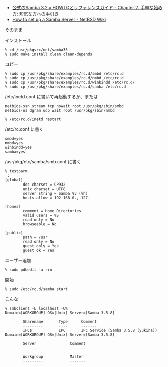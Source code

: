 * [公式のSamba 3.2.x HOWTOとリファレンスガイド - Chapter&#160;2.&#160;手軽な始め方: 短気な方への手引き](http://www.samba.gr.jp/project/translation/Samba3-HOWTO/FastStart.html)
* [How to set up a Samba Server - NetBSD Wiki](http://wiki-static.aydogan.net/How_to_set_up_a_Samba_Server)

そのまま


インストール

    % cd /usr/pkgsrc/net/samba35
    % sudo make install clean clean-depends

コピー

    % sudo cp /usr/pkg/share/examples/rc.d/smbd /etc/rc.d
    % sudo cp /usr/pkg/share/examples/rc.d/nmbd /etc/rc.d
    % sudo cp /usr/pkg/share/examples/rc.d/winbindd /etc/rc.d/
    % sudo cp /usr/pkg/share/examples/rc.d/samba /etc/rc.d


/etc/inetd.conf に書いて再起動するか、または

    netbios-ssn stream tcp nowait root /usr/pkg/sbin/smbd
    netbios-ns dgram udp wait root /usr/pkg/sbin/nmbd

    % /etc/rc.d/inetd restart


/etc/rc.conf に書く

    smbd=yes
    nmbd=yes
    winbindd=yes
    samba=yes

/usr/pkg/etc/samba/smb.conf に書く

    % testparm
     :
    [global]
            dos charset = CP932
            unix charset = UTF8
            server string = Samba %v (%h)
            hosts allow = 192.168.0., 127.
    
    [homes]
            comment = Home Directories
            valid users = %S
            read only = No
            browseable = No

    [public]
            path = /usr
            read only = No
            guest only = Yes
            guest ok = Yes


ユーザー追加

    % sudo pdbedit -a rin

開始

    % sudo /etc/rc.d/samba start

こんな

    % smbclient -L localhost -U%
    Domain=[WORKGROUP] OS=[Unix] Server=[Samba 3.5.8]
    
            Sharename       Type      Comment
            ---------       ----      -------
            IPC$            IPC       IPC Service (Samba 3.5.8 (yukina))
    Domain=[WORKGROUP] OS=[Unix] Server=[Samba 3.5.8]
    
            Server               Comment
            ---------            -------
    
            Workgroup            Master
            ---------            -------
